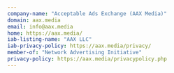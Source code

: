 ```yaml
---
company-name: "Acceptable Ads Exchange (AAX Media)"
domain: aax.media
email: info@aax.media
home: https://aax.media/
iab-listing-name: "AAX LLC"
iab-privacy-policy: https://aax.media/privacy/
member-of: "Network Advertising Initiative"
privacy-policy: https://aax.media/privacypolicy.php
---
```




